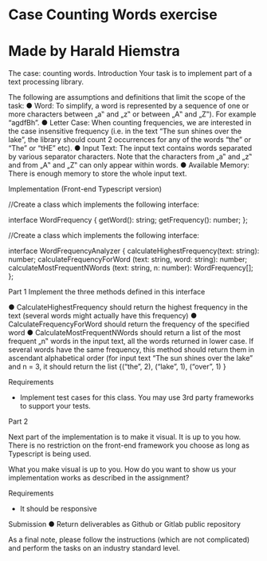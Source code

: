 # Case Counting Words exercise 
# Made by Harald Hiemstra


The case: counting words.
Introduction 
Your task is to implement part of a text processing library.

The following are assumptions and definitions that limit the scope of the task:
●	Word: To simplify, a word is represented by a sequence of one or more characters between „a‟ and „z‟ or between „A‟ and „Z‟). For example “agdfBh”.
●	Letter Case: When counting frequencies, we are interested in the case insensitive frequency (i.e. in the text “The sun shines over the lake”, the library should count 2 occurrences for any of the words “the” or “The” or “tHE” etc).
●	Input Text: The input text contains words separated by various separator characters. Note that the characters from „a‟ and „z‟ and from „A‟ and „Z‟ can only appear within words.
●	Available Memory: There is enough memory to store the whole input text.

Implementation (Front-end Typescript version)

//Create a class which implements the following interface:

interface WordFrequency {
  getWord(): string;
  getFrequency(): number;
};



//Create a class which implements the following interface:

interface WordFrequencyAnalyzer {
  calculateHighestFrequency(text: string): number;
  calculateFrequencyForWord (text: string, word: string): number;
  calculateMostFrequentNWords (text: string, n: number): WordFrequency[];
};
  

Part 1
Implement the three methods defined in this interface

●	CalculateHighestFrequency should return the highest frequency in the text (several words might actually have this frequency)
●	CalculateFrequencyForWord should return the frequency of the specified word
●	CalculateMostFrequentNWords should return a list of the most frequent „n‟ words in the input text, all the words returned in lower case. If several words have the same frequency, this method should return them in ascendant alphabetical order (for input text “The sun shines over the lake” and n = 3, it should return the list {(“the”, 2), (“lake”, 1), (“over”, 1) }

Requirements
-	Implement test cases for this class. You may use 3rd party frameworks to support your tests.

Part 2

Next part of the implementation is to make it visual. It is up to you how. 
There is no restriction on the front-end framework you choose as long as Typescript is being used.

What you make visual is up to you. How do you want to show us your implementation works as described in the assignment? 

Requirements
-	It should be responsive
 

Submission
●	Return deliverables as Github or Gitlab public repository

As a final note, please follow the instructions (which are not complicated) and perform the tasks on an industry standard level.

